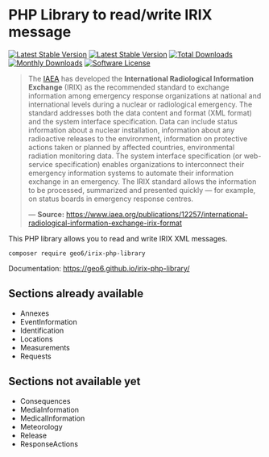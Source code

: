  # PHP Library to read/write IRIX message

 [![Latest Stable Version](https://styleci.io/repos/121750703/shield?branch=master)](https://styleci.io/repos/121750703)
 [![Latest Stable Version](https://poser.pugx.org/geo6/irix-php-library/v/stable)](https://packagist.org/packages/geo6/irix-php-library)
 [![Total Downloads](https://poser.pugx.org/geo6/irix-php-library/downloads)](https://packagist.org/packages/geo6/irix-php-library)
 [![Monthly Downloads](https://poser.pugx.org/geo6/irix-php-library/d/monthly.png)](https://packagist.org/packages/geo6/irix-php-library)
 [![Software License](https://img.shields.io/badge/license-MIT-brightgreen.svg)](LICENSE)

 > The [IAEA](https://www.iaea.org/) has developed the **International Radiological Information Exchange** (IRIX) as the recommended  standard to  exchange  information  among emergency response organizations at national and international levels during a nuclear or radiological emergency. The standard addresses both the data content and format (XML format) and the system interface specification. Data can include status information about a nuclear installation, information about any radioactive releases to the environment, information on protective actions taken or planned by affected countries, environmental radiation monitoring data. The system interface specification (or web-service specification) enables organizations to interconnect their emergency information systems to automate their information exchange in an emergency. The IRIX standard allows the information to be processed, summarized and presented quickly — for example, on status boards in emergency response centres.
>
> — **Source:** <https://www.iaea.org/publications/12257/international-radiological-information-exchange-irix-format>

This PHP library allows you to read and write IRIX XML messages.

    composer require geo6/irix-php-library

Documentation: <https://geo6.github.io/irix-php-library/>

## Sections already available

- Annexes
- EventInformation
- Identification
- Locations
- Measurements
- Requests

## Sections not available yet

- Consequences
- MediaInformation
- MedicalInformation
- Meteorology
- Release
- ResponseActions

